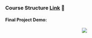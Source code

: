 ### Course Structure [Link](https://vojvodinaictcluster.org/sr/javajuniorprogram/) :rocket:
#### Final Project Demo:
<p align="center"><img src="[https://github.com/favicon.ico](https://github.com/RastkoD/Fullstack_Bootcamp/blob/main/classmate_demo.gif)"></p>
